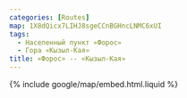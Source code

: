 ```yaml
---
categories: [Routes]
map: 1X8dQicx7LIHJ8sgeCCnBGHncLNMC6xUI
tags:
  - Населенный пункт «Форос»
  - Гора «Кызыл-Кая»
title: «Форос» -- «Кызыл-Кая»
---
```


{% include google/map/embed.html.liquid %}
